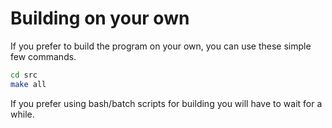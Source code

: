 # Building on your own
If you prefer to build the program on your own, you can use these simple few commands.

```bash
cd src
make all
```
If you prefer using bash/batch scripts for building you will have to wait for a while.